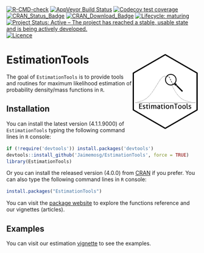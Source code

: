 
<!-- README.md is generated from README.Rmd. Please edit that file -->
<!-- badges: start -->

[![R-CMD-check](https://github.com/Jaimemosg/EstimationTools/workflows/R-CMD-check/badge.svg)](https://github.com/Jaimemosg/EstimationTools/actions)
[![AppVeyor Build
Status](https://ci.appveyor.com/api/projects/status/github/Jaimemosg/EstimationTools?branch=master&svg=true)](https://ci.appveyor.com/project/Jaimemosg/EstimationTools)<!-- [![Codecov test coverage](https://codecov.io/gh/Jaimemosg/EstimationTools/branch/master/graph/badge.svg)](https://codecov.io/gh/Jaimemosg/EstimationTools?branch=master) -->
[![Codecov test
coverage](https://codecov.io/gh/Jaimemosg/EstimationTools/branch/master/graph/badge.svg)](https://app.codecov.io/gh/Jaimemosg/EstimationTools?branch=master)
[![CRAN_Status_Badge](http://www.r-pkg.org/badges/version-ago/EstimationTools)](https://cran.r-project.org/package=EstimationTools)
[![CRAN_Download_Badge](http://cranlogs.r-pkg.org/badges/EstimationTools)](https://cran.r-project.org/package=EstimationTools)
[![Lifecycle:
maturing](https://img.shields.io/badge/lifecycle-maturing-blue.svg)](https://lifecycle.r-lib.org/articles/stages.html#maturing)
[![Project Status: Active – The project has reached a stable, usable
state and is being actively
developed.](https://www.repostatus.org/badges/latest/active.svg)](https://www.repostatus.org/#active)
[![Licence](https://img.shields.io/badge/licence-GPL--3-blue.svg)](https://www.gnu.org/licenses/gpl-3.0.en.html)

<!-- [![Travis build status](https://travis-ci.org/Jaimemosg/EstimationTools.svg?branch=master)](https://travis-ci.org/Jaimemosg/EstimationTools) -->
<!-- [![Dependencies](https://tinyverse.netlify.com/badge/EstimationTools)](https://cran.r-project.org/package=EstimationTools) -->
<!-- badges: end -->

# EstimationTools <img src="man/figures/ETLogo.png" align="right" height="200" style="float:right; height:200px;"/>

<!-- <img src="man/figures/ETLogo.png" align="right" height="200"/> -->

The goal of `EstimationTools` is to provide tools and routines for
maximum likelihood estimation of probability density/mass functions in
`R`.

<!-- _Edit (17/03/2021)_ -- We have performed a TTT plot implementation. You can find out in our [changelog](https://jaimemosg.github.io/EstimationTools/news/index.html). -->
<!-- _Edit (27/07/2020)_ -- We have implemented new tools and we have performed some deep modifications in our `summary` method for `maxlogL` objects. You can find out in our [changelog](https://jaimemosg.github.io/EstimationTools/news/index.html). -->

## Installation

You can install the latest version (4.1.1.9000) of `EstimationTools`
typing the following command lines in `R` console:

``` r
if (!require('devtools')) install.packages('devtools')
devtools::install_github('Jaimemosg/EstimationTools', force = TRUE)
library(EstimationTools)
```

<!-- 4.1.1 -->

Or you can install the released version (4.0.0) from
[CRAN](https://cran.r-project.org/package=EstimationTools) if you
prefer. You can also type the following command lines in `R` console:

``` r
install.packages("EstimationTools")
```

You can visit the [package
website](https://Jaimemosg.github.io/EstimationTools/) to explore the
functions reference and our vignettes (articles).

## Examples

You can visit our estimation
[vignette](https://jaimemosg.github.io/EstimationTools/articles/Examples.html)
to see the examples.
